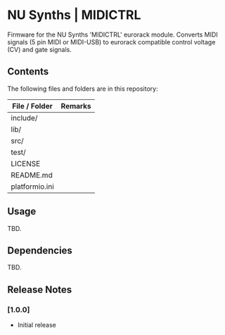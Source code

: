 # NU Synths | MIDICTRL 

Firmware for the NU Synths 'MIDICTRL' eurorack module. Converts MIDI signals (5 pin MIDI or MIDI-USB) to eurorack compatible control voltage (CV) and gate signals.

## Contents

The following files and folders are in this repository:

|File / Folder       |Remarks
|--------------------|---------
|include/            |
|lib/                |
|src/                |
|test/               |
|LICENSE             |
|README.md           |
|platformio.ini      |

## Usage

TBD.

## Dependencies

TBD.

## Release Notes

### [1.0.0]

* Initial release